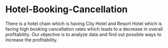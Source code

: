 # Hotel-Booking-Cancellation
There is a hotel chain which is having City Hotel and Resort Hotel which is facing high booking cancellation rates which leads to a decrease in overall profitability. Our objective is to analyze data and find out possible ways to increase the profitability.

